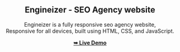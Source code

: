 <div align="center">

  <h2 align="center">Engineizer - SEO Agency website</h2>

Engineizer is a fully responsive seo agency website, <br />Responsive for all devices, built using HTML, CSS, and JavaScript.

<a href="https://hashimmuhaned.github.io/Engineizer/"><strong>➥ Live Demo</strong></a>

</div>
